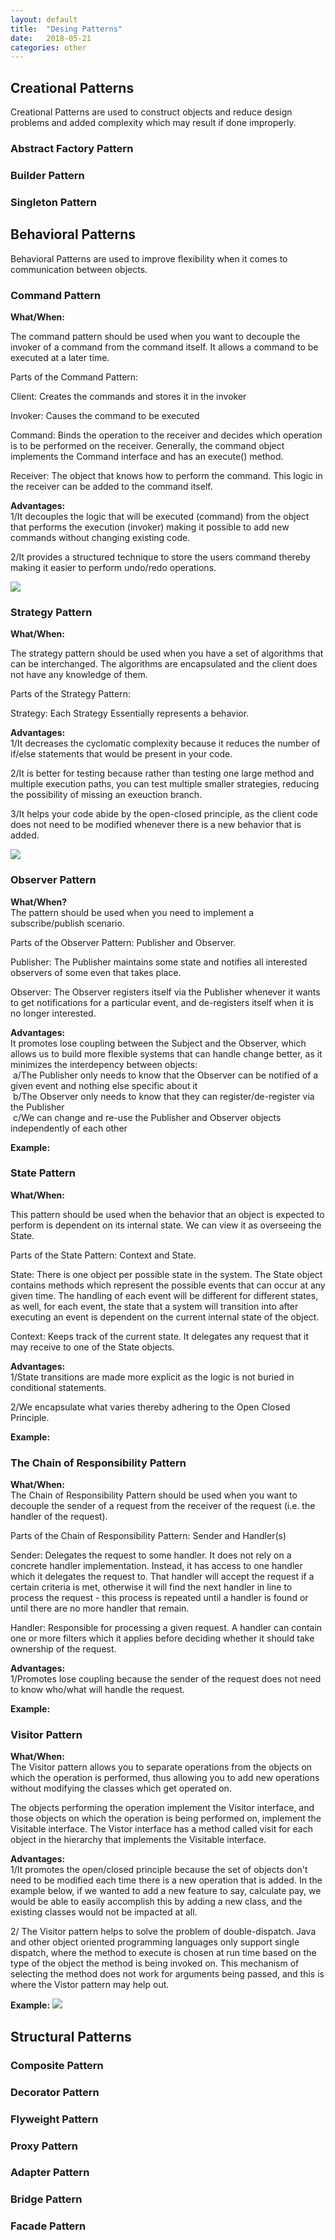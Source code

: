 ```yaml
---
layout: default
title:  "Desing Patterns"
date:   2018-05-21 
categories: other
---
```


## Creational Patterns

Creational Patterns are used to construct objects and reduce design problems and added complexity which may result if done improperly.

### Abstract Factory Pattern

### Builder Pattern

### Singleton Pattern

## Behavioral Patterns  

Behavioral Patterns are used to improve flexibility when it comes to communication between objects.

<!-- ################################################################### -->
<!-- ################################################################### -->

### Command Pattern

<strong>What/When:</strong>

The command pattern should be used when you want to decouple the invoker of a command from the command itself. It allows a command to be executed at a later time.

Parts of the Command Pattern:

Client: Creates the commands and stores it in the invoker

Invoker: Causes the command to be executed

Command: Binds the operation to the receiver and decides which operation is to be performed on the receiver. Generally, the command object implements the Command interface and has an execute() method.

Receiver: The object that knows how to perform the command. This logic in the receiver can be added to the command itself.

<strong>Advantages:</strong>  
1/It decouples the logic that will be executed (command) from the object that performs the execution (invoker) making it possible to add new commands without changing existing code.  

2/It provides a structured technique to store the users command thereby making it easier to perform undo/redo operations.

<!--
{% plantuml %}

Class RequestProcessor {
  -Executor executor
  --
  +void processRequest(Request request)
}
Class Executor {
  +void addToQueue(long delay, Command command)
}
Interface Command {
  +void execute()
}
Class CreateUser {
}
Class RetrieveUser {
}
Class UpdateUser {
}
Class DeleteUser {
}
note left of RequestProcessor
void processRequest(Request request) {
  switch(request.getType()) {
    case CREATE:
        executor.addToQueue(0, new CreateUser(request));
    case RETRIEVE:
	executor.addToQueue(0, new RetrieveUser(request));
    case UPDATE:
        executor.addToQueue(0, new UpdateUser(request));
    case DELETE:
        executor.addToQueue(0, new DeleteUser(request));
    default:
        throw new UnsupportedOperationException();
  }
}
end note
note bottom of CreateUser
void execute() {
  System.out.println("User successfully created.");  
}
end note
note bottom of RetrieveUser
void execute() {
  System.out.println("User successfully retrieved.");
}
end note
note bottom of UpdateUser
void execute() {
  System.out.println("User successfully updated.");
}
end note
note bottom of DeleteUser
void execute() {
  System.out.println("User successfully removed.");
}
end note
RequestProcessor .> Executor
Executor .> Command
Command <|... CreateUser
Command <|. RetrieveUser
Command <|.... UpdateUser
Command <|.. DeleteUser
{% endplantuml %}
-->

<img src="http://www.plantuml.com/plantuml/png/fPH1ZzCm48NF-5UCzfIANOipYv1GcqCb99RISZVsP3UIumdsUBlLqlyEgOEJagfKQYwsnlRtFEz55dEhGe0L_emO-C6JnX38mwi0k2jVK4Sc3zXFkkAT07ZxJBM1DktkpnRz23wDCx7luHdpceygOzRqDMB4mf9x18DMxMvXJasZd06TnWwnT8o-KXhpua19ry9Ya9fxL8oRW9tOFZV7liRdVykRraptBj3YgEY84InM35HDJ1ANk72uRjZMh9-AlYOVaTUx5ejPMWNGAY3CL-MdTVbUGFgowN9arhjRSBWTjLdyrPdT3wHLkLujo-z_M6_EGCQsdCHi7XQNNYXxUPgqA3-Nbv5o05EImKf5omE5dpnjaxmBiMt9CvelBNh5DRdoHMFRJOh3-RtO2tG6kaHJh3-8cHgWQcIdEFglKZpVTe6naHHPjhvsR5rnq-s547MNV1MjtO4-C8oycTq3dD7Ahb-bvXCbwPrHIxbSfnKxnd-LKcxNTjNGYPucZvFycDyKaIQfsByGeX_XmoyfvIZTyS9n44SdPB9jkZ9gyZS0"/></img>

<!-- 
Links:
https://en.wikipedia.org/wiki/Command_pattern
-->

<!-- ################################################################### -->
<!-- ################################################################### -->

### Strategy Pattern

<strong>What/When:</strong>

The strategy pattern should be used when you have a set of algorithms that can be interchanged. The algorithms are encapsulated and the client does not have any knowledge of them.

Parts of the Strategy Pattern:

Strategy: Each Strategy Essentially represents a behavior.

<strong>Advantages:</strong>  
1/It decreases the cyclomatic complexity because it reduces the number of if/else statements that would be present in your code.

2/It is better for testing because rather than testing one large method and multiple execution paths, you can test multiple smaller strategies, reducing the possibility of missing an exeuction branch.  

3/It helps your code abide by the open-closed principle, as the client code does not need to be modified whenever there is a new behavior that is added.

<!--
{% plantuml %}
Class MessageHandler {
-Storage storage
--
+void handleMessageToUser(Message message)
+void handleResponseFromUser(Response response)
}
note left of MessageHandler
void handleMessageToUser(Message message) {
  ...
  storage.store(message.getId(), message) // Message implements Storable.
  ...
  sendMessage(message)
}
void handleResponseFromUser(Response response) {
  ...
  if (response.getStatus() == DELIVERED) {
    storage.delete(response.getId());
  }
  ...
}
end note
interface Storage {
+void store(String key, Storable value);
+void update(String key, Storable value);
+void delete(String key);
+Storable retrieve(String key);
}
class FileSystemStorage {
}
class DatabaseStorage {
}
class InMemoryStorage {
}
MessageHandler *.. Storage
Storage <|-- FileSystemStorage
Storage <|-- DatabaseStorage
Storage <|-- InMemoryStorage
note bottom of FileSystemStorage
void store(String key, Storable value) {
  System.out.println("Storing on the file system.");
}
void update(String key, Storable value) {
  System.out.println("Updating on the file system.");
}
void delete(String key, Storable value) {
  System.out.println("Deleting from the file system.");
}
Storable retrieve(String key) {
  System.out.println("Retrieving from the file sysytem.");
}
end note
note bottom of DatabaseStorage
void store(String key, Storable value) {
  System.out.println("Storing on the file system.");
}
void update(String key, Storable value) {
  System.out.println("Updating on the file system.");
}
void delete(String key, Storable value) {
  System.out.println("Deleting from the file system.");
}
Storable retrieve(String key) {
  System.out.println("Retrieving from the file sysytem.");
}
end note
note bottom of InMemoryStorage
void store(String key, Storable value) {
  System.out.println("Storing in cache.");
}
void update(String key, Storable value) {
  System.out.println("Updating cache.");
}
void delete(String key, Storable value) {
  System.out.println("Deleting from cache.");
}
Storable retrieve(String key) {
  System.out.println("Retrieving from cache.");
}
end note
{% endplantuml %}
-->

<img src="http://www.plantuml.com/plantuml/png/xLFDSjem4BxhANPoCcsiF42RKo5JPfeBDBqBUmsUw8UH5cQOb7UlPNbngYOjpN3eeIU1zllPtK_-f5K8S8yXg3L-LhRMwE59b4jolhk1a4vHbkBzthKrR7hCGFZg7WBwOlW79fsJdw0B35jd0zvvPteqNu1FFphyKLX721eR0jTaxOYpVRl60QIK0hXl6Kyi1e1S8ythOd8zCcvkW5LQizLeq5A0VlgLHZdgeQqJaDNwjlzgpkVzjGqKV1_RMfAYNIWcS7iBqzcN-RVPOZPDX76O6ZKICkyqpkH3XpeEqaU1jeQuJj5QGj-e2e7JV1gIILjPac_j6XxnS7sQ6FPAxx1JJC3TjbPq5dBeRKJ6oWdhiRl7VLO_Ygf_VdUjnkKX49gnKQvD5QcL2lXhPMxlqJX_U5x97l8xANbsmR2FtyioTypAcMbMp7pJqrqv8cV0DIz8dxNob7KYIhSZkUsGf6rn5N6Hv2pG1g7fz24at5M_n36fjnayHEgV7JZXDpXC8pMo6k_CAnw_VIklAYyI-4Nj0ukFtqGU5WVzFwf_FYh-x2uSLMkXKjK6BnqGYru-4rQ-K1AicAt_1m00"></img>

<!--
Links:
1/ https://softwareengineering.stackexchange.com/questions/302612/advantages-of-strategy-pattern
2/ http://java-x.blogspot.ca/2006/12/strategy-pattern.html 
--> 

<!-- ################################################################### -->
<!-- ################################################################### -->

### Observer Pattern

<strong>What/When?</strong>  
The pattern should be used when you need to implement a subscribe/publish scenario.

Parts of the Observer Pattern: Publisher and Observer.

Publisher: The Publisher maintains some state and notifies all interested observers of some even that takes place.

Observer: The Observer registers itself via the Publisher whenever it wants to get notifications for a particular event, and de-registers itself when it is no longer interested.

<strong>Advantages:</strong>  
It promotes lose coupling between the Subject and the Observer, which allows us to build more flexible systems that can handle change better, as it minimizes the interdepency between objects:  
&nbsp;a/The Publisher only needs to know that the Observer can be notified of a given event and nothing else specific about it  
&nbsp;b/The Observer only needs to know that they can register/de-register via the Publisher  
&nbsp;c/We can change and re-use the Publisher and Observer objects independently of each other  

<strong>Example:</strong>  

<!--
{% plantuml %}
{% endplantuml %}
-->

<!-- ################################################################### -->
<!--                              STATE                                  -->
<!-- ################################################################### -->

### State Pattern

<strong>What/When:</strong>  

This pattern should be used when the behavior that an object is expected to perform is dependent on its internal state. We can view it as overseeing the State.

Parts of the State Pattern: Context and State. 

State: There is one object per possible state in the system. The State object contains methods which represent the possible events that can occur at any given time. The handling of each event will be different for different states, as well, for each event, the state that a system will transition into after executing an event is dependent on the current internal state of the object.

Context: Keeps track of the current state. It delegates any request that it may receive to one of the State objects.

<strong>Advantages:</strong>    
1/State transitions are made more explicit as the logic is not buried in conditional statements.

2/We encapsulate what varies thereby adhering to the Open Closed Principle.

<strong>Example:</strong>

<!-- ################################################################### -->
<!--                    CHAIN OF RESPONSIBILITY                          -->
<!-- ################################################################### -->

### The Chain of Responsibility Pattern

<strong>What/When:</strong>  
The Chain of Responsibility Pattern should be used when you want to decouple the sender of a request from the receiver of the request (i.e. the handler of the request).  

Parts of the Chain of Responsibility Pattern: Sender and Handler(s)

Sender:  Delegates the request to some handler. It does not rely on a concrete handler implementation. Instead, it has access to one handler which it delegates the request to. That handler will accept the request if a certain criteria is met, otherwise it will find the next handler in line to process the request - this process is repeated until a handler is found or until there are no more handler that remain.

Handler:  Responsible for processing a given request. A handler can contain one or more filters which it applies before deciding whether it should take ownership of the request.

<strong>Advantages:</strong>  
1/Promotes lose coupling because the sender of the request does not need to know who/what will handle the request.

<strong>Example:</strong>

<!-- ################################################################### -->
<!--                            VISITOR                                  -->
<!-- ################################################################### -->

### Visitor Pattern

<strong>What/When:</strong>  
The Visitor pattern allows you to separate operations from the objects on which the operation is performed, thus allowing you to add new operations without modifying the classes which get operated on.

The objects performing the operation implement the Visitor interface, and those objects on which the operation is being performed on, implement the Visitable interface. The Vistor interface has a method called visit for each object in the hierarchy that implements the Visitable interface.

<strong>Advantages:</strong>  
1/It promotes the open/closed principle because the set of objects don't need to be modified each time there is a new operation that is added. In the example below, if we wanted to add a new feature to say, calculate pay, we would be able to easily accomplish this by adding a new class, and the existing classes would not be impacted at all.  

2/ The Visitor pattern helps to solve the problem of double-dispatch. Java and other object oriented programming languages only support single dispatch, where the method to execute is chosen at run time based on the type of the object the method is being invoked on. This mechanism of selecting the method does not work for arguments being passed, and this is where the Vistor pattern may help out.  

<strong>Example:</strong>
<img src="http://www.plantuml.com/plantuml/png/hLHDRzGm4BtxLupsj2iaYo9nuGCLjKXme22euEnrPhjM7JlOaorLuR_ZREBOSQgeMd6AyzxBc-UPsJtt91orjMRiao5qEo4HVYYlI6mrmWC3E5XLWP0I6reV6UlWq3ytx2-xqC9xUE_aNX5AWeSH--firKhwScVGPV1dOSJD1Bb6JnFW4W-eRTDZPJ3hnbXzZdKgBk9fCrLCeZJPIw6BsUh-MR13JWgF6PSYL_6KklFDQapP8_hXTn0fD7B2fURpT_726VZc3-UfsoKnv2_XFdY9niWp8kyMYzawXkStAPZPRPYnXE3KpPx0xj9IzRZ6NG4lxTbnuX1VUTzosYk_UHrQXgQ2O3euRosHhOFt9EpokiG2t-yzOSrjIxnnof0swzKbIbMX1skIldN8LyVQx4bRzhXzvtxjXF5Q47hOjbuPz1uS_cgLmneD-R9CkQIBvXzHDvrTRGy8pefggwsydNkMgxtGZKxeWVO8qbQf2Gi_X6M_dquHveQB4vqlsUbpVV7o6ToZS3uOnvPN_scgPyypRnn3bsMMftgw-UdZlR9FT9oF-MJVOjh2mzKPkz11IgyOo_yxNNP-2mRl86FNmMks7wbgyM5IPfy_ia63V6Gw6HjPFlnVPS42FwFB446KBitEmx6jzJy0">

<!--
{% plantuml %}
Interface Visitable {
  void accept(Visitor visitor)
}
Class Architect {
}
Class ProductOwner {
}
Class Manager {
}
Class Tester {
}
Class Developer {
}
Interface Visitor {
  void visit(Architect architect)
  void visit(ProductOwner productOwner)
  void visit(Manager manager)
  void visit(Tester tester)
  void visit(Developer developer)
}
Class RoleVisitor {
}
Class ExperienceVisitor {
}
Visitable .> Visitor
Visitable <|.. Architect
Visitable <|.. Manager
Visitable <|.. Tester
Visitable <|.. Developer
Visitable <|.. ProductOwner
Visitor <|... RoleVisitor
Visitor <|... ExperienceVisitor
note right of Visitable
note left of Visitable
void accept(Visitor visitor) {
    visitor.visit(this);
}
end note
note bottom of RoleVisitor
void visit(Architect architect) {
    System.out.println("Decides on architecture.");
}

void visit(ProductOwner productOwner) {
    System.out.prinln("Translates business requirements.");
}

void visit(Manager manager) {
    System.out.prinln("Helps remove roadblocks.");
}

void visit(Tester tester) {
    System.out.println("Tests the code.");
}

void visit(Developer developer) {
    System.out.println("Writes the code.");
}
end note
note bottom of ExperienceVisitor
void visit(Architect architect) {
    System.out.println("25+ years of required.");
}

void visit(ProductOwner productOwner) {
    System.out.prinln("10+ years of experience required.");
}

void visit(Manager manager) {
    System.out.prinln("10+ years of experience required.");
}

void visit(Tester tester) {
    System.out.println("No experience required.");
}

void visit(Developer developer) {
    System.out.println("No experience required.");
}
end note
note as N1
Client:

RoleVisitor roleVisitor = new RoleVisitor();
ExperienceVisitor experienceVisitor = new ExperienceVisitor();
Architect architect = new Architect();

architect.accept(roleVisitor);
architect.accept(experienceVisitor);
end note
{% endplantuml %}
-->

<!--
Links:
1/https://manski.net/2013/05/the-visitor-pattern-explained/
-->

<!-- ################################################################### -->
<!-- ################################################################### -->

## Structural Patterns

### Composite Pattern

### Decorator Pattern

### Flyweight Pattern

### Proxy Pattern

### Adapter Pattern

### Bridge Pattern

### Facade Pattern
